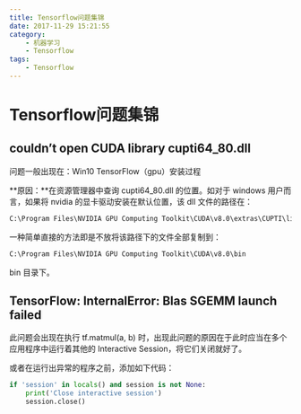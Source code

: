 ```yaml
---
title: Tensorflow问题集锦
date: 2017-11-29 15:21:55
category:
    - 机器学习
    - Tensorflow
tags:
    - Tensorflow
---
```

# Tensorflow问题集锦

## couldn’t open CUDA library cupti64_80.dll

问题一般出现在：Win10 TensorFlow（gpu）安装过程
<!--more-->
**原因：**在资源管理器中查询 cupti64_80.dll 的位置。如对于 windows 用户而言，如果将 nvidia 的显卡驱动安装在默认位置，该 dll 文件的路径在：

```cmd
C:\Program Files\NVIDIA GPU Computing Toolkit\CUDA\v8.0\extras\CUPTI\libx64
```

一种简单直接的方法即是不放将该路径下的文件全部复制到：

```cmd
C:\Program Files\NVIDIA GPU Computing Toolkit\CUDA\v8.0\bin
```

bin 目录下。

## TensorFlow: InternalError: Blas SGEMM launch failed

此问题会出现在执行 tf.matmul(a, b) 时，出现此问题的原因在于此时应当在多个应用程序中运行着其他的 Interactive Session，将它们关闭就好了。

或者在运行出异常的程序之前，添加如下代码：

```python
if 'session' in locals() and session is not None:
    print('Close interactive session')
    session.close()
```
